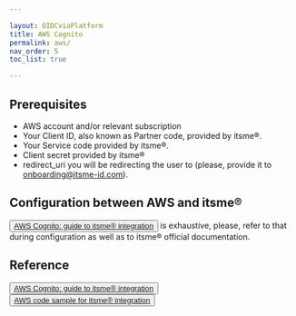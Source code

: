 ```yaml
---

layout: OIDCviaPlatform
title: AWS Cognito
permalink: aws/
nav_order: 5
toc_list: true

---
```


## Prerequisites

* AWS account and/or relevant subscription
* Your Client ID, also known as Partner code, provided by itsme®.
* Your Service code provided by itsme®.
* Client secret provided by itsme®
* redirect_uri you will be redirecting the user to (please, provide it to onboarding@itsme-id.com).

## Configuration between AWS and itsme®
<button type="button"><a href="https://aws.amazon.com/blogs/security/scaling-national-identity-schemes-with-itsme-and-amazon-cognito/" target="blank">AWS Cognito: guide to itsme® integration</a></button> is exhaustive, please, refer to that during configuration as well as to itsme® official documentation.

## Reference

<button type="button"><a href="https://aws.amazon.com/blogs/security/scaling-national-identity-schemes-with-itsme-and-amazon-cognito/" target="blank">AWS Cognito: guide to itsme® integration</a></button>
<button type="button"><a href="https://github.com/aws-samples/login-with-itsme-and-cognito" target="blank">AWS code sample for itsme® integration</a></button>